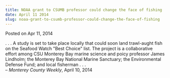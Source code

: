 ```yaml
---
title: NOAA grant to CSUMB professor could change the face of fishing
date: April 11 2014
slug: noaa-grant-to-csumb-professor-could-change-the-face-of-fishing
---
```


 



<span class="date">Posted on Apr 11, 2014    </span>
<p>. . . A study is set to take place locally that could soon land
trawl-aught fish on the Seafood Watch &quot;Best Choice&quot; list. The
project is a collaborative effort among CSU Monterey Bay marine
science and poicy professor James Lindholm; the Monterey Bay
National Marine Sanctuary; the Environmental Defense Fund; and
local fisherman . . .&#xA0;<br>
&#x2013; <em>Monterey County Weekly</em>, April 10, 2014</br></p>





```

